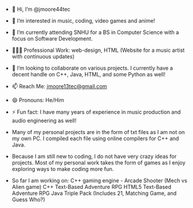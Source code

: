 - 👋 Hi, I’m @jmoore44tec
- 👀 I’m interested in music, coding, video games and anime!
- 🌱 I’m currently attending SNHU for a BS in Computer Science with a focus on Software Development.
- 🧑🏾‍💼 Professional Work: web-design, HTML (Website for a music artist with continuous updates)
- 💞️ I’m looking to collaborate on various projects. I currently have a decent handle on C++, Java, HTML, and some Python as well!
- 📫 Reach Me: jmoore13tec@gmail.com
- 😄 Pronouns: He/Him
- ⚡ Fun fact: I have many years of experience in music production and audio engineering as well!

- Many of my personal projects are in the form of txt files as I am not on my own PC. I compiled each file using online compilers for C++ and Java.

- Because I am still new to coding, I do not have very crazy ideas for projects. Most of my personal work takes the form of games as I enjoy exploring ways to make coding more fun.
- So far I am working on:
C++ gaming engine - Arcade Shooter (Mech vs Alien game)
C++ Text-Based Adventure RPG
HTML5 Text-Based Adventure RPG
Java Triple Pack (Includes 21, Matching Game, and Guess Who?)



<!---
jmoore44tec/jmoore44tec is a ✨ special ✨ repository because its `README.md` (this file) appears on your GitHub profile.
You can click the Preview link to take a look at your changes.
--->
